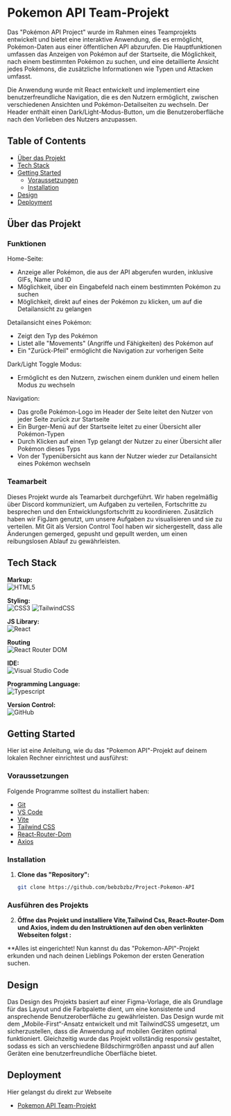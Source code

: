 # Pokemon API Team-Projekt

Das "Pokémon API Project" wurde im Rahmen eines Teamprojekts entwickelt und bietet eine interaktive Anwendung, die es ermöglicht, Pokémon-Daten aus einer öffentlichen API abzurufen. Die Hauptfunktionen umfassen das Anzeigen von Pokémon auf der Startseite, die Möglichkeit, nach einem bestimmten Pokémon zu suchen, und eine detaillierte Ansicht jedes Pokémons, die zusätzliche Informationen wie Typen und Attacken umfasst.

Die Anwendung wurde mit React entwickelt und implementiert eine benutzerfreundliche Navigation, die es den Nutzern ermöglicht, zwischen verschiedenen Ansichten und Pokémon-Detailseiten zu wechseln. Der Header enthält einen Dark/Light-Modus-Button, um die Benutzeroberfläche nach den Vorlieben des Nutzers anzupassen.

## Table of Contents 

- [Über das Projekt](#über-das-projekt)
- [Tech Stack](#tech-stack)
- [Getting Started](#getting-started)
  - [Voraussetzungen](#voraussetzungen)
  - [Installation](#installation)
- [Design](#design)
- [Deployment](#deployment)

## Über das Projekt


### Funktionen

Home-Seite:
- Anzeige aller Pokémon, die aus der API abgerufen wurden, inklusive GIFs, Name und ID
- Möglichkeit, über ein Eingabefeld nach einem bestimmten Pokémon zu suchen
- Möglichkeit, direkt auf eines der Pokémon zu klicken, um auf die Detailansicht zu gelangen

Detailansicht eines Pokémon:
- Zeigt den Typ des Pokémon
- Listet alle "Movements" (Angriffe und Fähigkeiten) des Pokémon auf
- Ein "Zurück-Pfeil" ermöglicht die Navigation zur vorherigen Seite

Dark/Light Toggle Modus:
- Ermöglicht es den Nutzern, zwischen einem dunklen und einem hellen Modus zu wechseln

Navigation:
- Das große Pokémon-Logo im Header der Seite leitet den Nutzer von jeder Seite zurück zur Startseite
- Ein Burger-Menü auf der Startseite leitet zu einer Übersicht aller Pokémon-Typen
- Durch Klicken auf einen Typ gelangt der Nutzer zu einer Übersicht aller Pokémon dieses Typs
- Von der Typenübersicht aus kann der Nutzer wieder zur Detailansicht eines Pokémon wechseln

### Teamarbeit
Dieses Projekt wurde als Teamarbeit durchgeführt. Wir haben regelmäßig über Discord kommuniziert, um Aufgaben zu verteilen, Fortschritte zu besprechen und den Entwicklungsfortschritt zu koordinieren. Zusätzlich haben wir FigJam genutzt, um unsere Aufgaben zu visualisieren und sie zu verteilen. Mit Git als Version Control Tool haben wir sichergestellt, dass alle Änderungen gemerged, gepusht und gepullt werden, um einen reibungslosen Ablauf zu gewährleisten.

## Tech Stack

**Markup:**  
![HTML5](https://img.shields.io/badge/html5-%23E34F26.svg?style=for-the-badge&logo=html5&logoColor=white)  

**Styling:**<br/>
![CSS3](https://img.shields.io/badge/css3-%231572B6.svg?style=for-the-badge&logo=css3&logoColor=white)
![TailwindCSS](https://img.shields.io/badge/tailwindcss-%2338B2AC.svg?style=for-the-badge&logo=tailwind-css&logoColor=white)  

**JS Library:**<br/>
![React](https://img.shields.io/badge/React-%2361DAFB.svg?style=for-the-badge&logo=react&logoColor=white)

**Routing**<br/>
![React Router DOM](https://img.shields.io/badge/React_Router_DOM-%23CA4245.svg?style=for-the-badge&logo=react-router&logoColor=white)

**IDE:**  
![Visual Studio Code](https://img.shields.io/badge/Visual%20Studio%20Code-0078d7.svg?style=for-the-badge&logo=visual-studio-code&logoColor=white)  

**Programming Language:**<br/>
![Typescript](https://shields.io/badge/TypeScript-3178C6?logo=TypeScript&logoColor=FFF&style=flat-square)

**Version Control:**  
![GitHub](https://img.shields.io/badge/github-%23121011.svg?style=for-the-badge&logo=github&logoColor=white)  


## Getting Started

Hier ist eine Anleitung, wie du das "Pokemon API"-Projekt auf deinem lokalen Rechner einrichtest und ausführst:

### Voraussetzungen

Folgende Programme solltest du installiert haben:

- [Git](https://git-scm.com/)
- [VS Code](https://code.visualstudio.com/download)
- [Vite](https://v5.vite.dev/guide/)
- [Tailwind CSS](https://tailwindcss.com/docs/installation/using-vite)
- [React-Router-Dom](https://reactrouter.com/start/library/installation)
- [Axios](https://axios-http.com/docs/intro)

### Installation

1. **Clone das "Repository":**
   ```bash
   git clone https://github.com/bebzbzbz/Project-Pokemon-API
   ```

### Ausführen des Projekts

2. **Öffne das Projekt und installiere Vite,Tailwind Css, React-Router-Dom und Axios, indem du den Instruktionen auf den oben verlinkten Webseiten folgst :**
 
**Alles ist eingerichtet! Nun kannst du das "Pokemon-API"-Projekt erkunden und nach deinen Lieblings Pokemon der ersten Generation suchen.

## Design

Das Design des Projekts basiert auf einer Figma-Vorlage, die als Grundlage für das Layout und die Farbpalette dient, um eine konsistente und ansprechende Benutzeroberfläche zu gewährleisten. Das Design wurde mit dem „Mobile-First“-Ansatz entwickelt und mit TailwindCSS umgesetzt, um sicherzustellen, dass die Anwendung auf mobilen Geräten optimal funktioniert. Gleichzeitig wurde das Projekt vollständig responsiv gestaltet, sodass es sich an verschiedene Bildschirmgrößen anpasst und auf allen Geräten eine benutzerfreundliche Oberfläche bietet.

## Deployment

Hier gelangst du direkt zur Webseite
- [Pokemon API Team-Projekt](https://pokemon-api-duo-project.vercel.app/)
